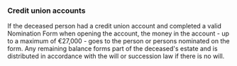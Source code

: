 ###  Credit union accounts

If the deceased person had a credit union account and completed a valid
Nomination Form when opening the account, the money in the account - up to a
maximum of €27,000 - goes to the person or persons nominated on the form. Any
remaining balance forms part of the deceased's estate and is distributed in
accordance with the will or succession law if there is no will.
